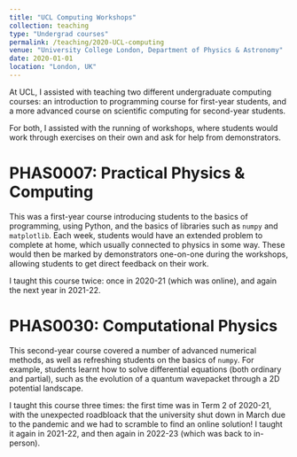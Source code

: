 ```yaml
---
title: "UCL Computing Workshops"
collection: teaching
type: "Undergrad courses"
permalink: /teaching/2020-UCL-computing
venue: "University College London, Department of Physics & Astronomy"
date: 2020-01-01
location: "London, UK"
---
```


At UCL, I assisted with teaching two different undergraduate computing courses: an introduction to programming course for first-year students, and a more advanced course on scientific computing for second-year students.

For both, I assisted with the running of workshops, where students would work through exercises on their
own and ask for help from demonstrators.<!--more-->

PHAS0007: Practical Physics & Computing
======

This was a first-year course introducing students to the basics of programming, using Python, and
the basics of libraries such as `numpy` and `matplotlib`. Each week, students would have an extended
problem to complete at home, which usually connected to physics in some way.
These would then be marked by demonstrators one-on-one during the workshops, allowing students to get
direct feedback on their work.

I taught this course twice: once in 2020-21 (which was online), and again the next year in 2021-22.

PHAS0030: Computational Physics
======

This second-year course covered a number of advanced numerical methods, as well as refreshing students
on the basics of `numpy`. For example, students learnt how to solve differential equations (both ordinary and partial), such as the evolution of a quantum wavepacket through a 2D potential landscape.

I taught this course three times: the first time was in Term 2 of 2020-21, with the unexpected roadbloack that the university shut down in March due to the pandemic and we had to scramble to find an online solution! I taught it again in 2021-22, and then again in 2022-23 (which was back to in-person).

<!-- Add some pictures of the sorts of problems they solved?-->
